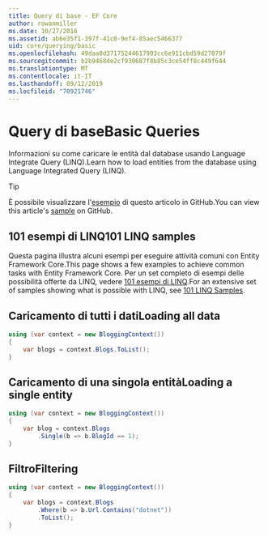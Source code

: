 ```yaml
---
title: Query di base - EF Core
author: rowanmiller
ms.date: 10/27/2016
ms.assetid: ab6e35f1-397f-41c0-9ef4-85aec5466377
uid: core/querying/basic
ms.openlocfilehash: 49daa0d37175244617993cc6e911cbd59d27079f
ms.sourcegitcommit: b2b9468de2cf930687f8b85c3ce54ff8c449f644
ms.translationtype: MT
ms.contentlocale: it-IT
ms.lasthandoff: 09/12/2019
ms.locfileid: "70921746"
---
```

# <a name="basic-queries"></a><span data-ttu-id="d08c0-102">Query di base</span><span class="sxs-lookup"><span data-stu-id="d08c0-102">Basic Queries</span></span>

<span data-ttu-id="d08c0-103">Informazioni su come caricare le entità dal database usando Language Integrate Query (LINQ).</span><span class="sxs-lookup"><span data-stu-id="d08c0-103">Learn how to load entities from the database using Language Integrated Query (LINQ).</span></span>

> [!TIP]  
> <span data-ttu-id="d08c0-104">È possibile visualizzare l'[esempio](https://github.com/aspnet/EntityFramework.Docs/tree/master/samples/core/Querying) di questo articolo in GitHub.</span><span class="sxs-lookup"><span data-stu-id="d08c0-104">You can view this article's [sample](https://github.com/aspnet/EntityFramework.Docs/tree/master/samples/core/Querying) on GitHub.</span></span>

## <a name="101-linq-samples"></a><span data-ttu-id="d08c0-105">101 esempi di LINQ</span><span class="sxs-lookup"><span data-stu-id="d08c0-105">101 LINQ samples</span></span>

<span data-ttu-id="d08c0-106">Questa pagina illustra alcuni esempi per eseguire attività comuni con Entity Framework Core.</span><span class="sxs-lookup"><span data-stu-id="d08c0-106">This page shows a few examples to achieve common tasks with Entity Framework Core.</span></span> <span data-ttu-id="d08c0-107">Per un set completo di esempi delle possibilità offerte da LINQ, vedere [101 esempi di LINQ](https://code.msdn.microsoft.com/101-LINQ-Samples-3fb9811b).</span><span class="sxs-lookup"><span data-stu-id="d08c0-107">For an extensive set of samples showing what is possible with LINQ, see [101 LINQ Samples](https://code.msdn.microsoft.com/101-LINQ-Samples-3fb9811b).</span></span>

## <a name="loading-all-data"></a><span data-ttu-id="d08c0-108">Caricamento di tutti i dati</span><span class="sxs-lookup"><span data-stu-id="d08c0-108">Loading all data</span></span>

<!-- [!code-csharp[Main](samples/core/Querying/Basics/Sample.cs)] -->
``` csharp
using (var context = new BloggingContext())
{
    var blogs = context.Blogs.ToList();
}
```

## <a name="loading-a-single-entity"></a><span data-ttu-id="d08c0-109">Caricamento di una singola entità</span><span class="sxs-lookup"><span data-stu-id="d08c0-109">Loading a single entity</span></span>

<!-- [!code-csharp[Main](samples/core/Querying/Basics/Sample.cs)] -->
``` csharp
using (var context = new BloggingContext())
{
    var blog = context.Blogs
        .Single(b => b.BlogId == 1);
}
```

## <a name="filtering"></a><span data-ttu-id="d08c0-110">Filtro</span><span class="sxs-lookup"><span data-stu-id="d08c0-110">Filtering</span></span>

<!-- [!code-csharp[Main](samples/core/Querying/Basics/Sample.cs)] -->
``` csharp
using (var context = new BloggingContext())
{
    var blogs = context.Blogs
        .Where(b => b.Url.Contains("dotnet"))
        .ToList();
}
```
